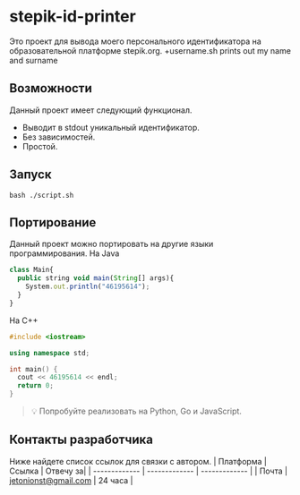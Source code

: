 # stepik-id-printer
Это проект для вывода моего персонального идентификатора на образовательной платформе stepik.org.
+username.sh prints out my name and surname
## Возможности
Данный проект имеет следующий функционал.
* Выводит в stdout уникальный идентификатор.
* Без зависимостей.
* Простой.
## Запуск
`bash ./script.sh`
## Портирование
Данный проект можно портировать на другие языки программирования.
Ha Java
```javascript
class Main{
  public string void main(String[] args){
    System.out.println("46195614");
  }
}
```
Ha C++
```cpp
#include <iostream>

using namespace std;

int main() { 
  cout << 46195614 << endl;
  return 0;
}
```
>:bulb: Попробуйте реализовать на Python, Go и JavaScript.
## Контакты разработчика
Ниже найдете список ссылок для связки с автором.
| Платформа  | Ссылка | Отвечу за|
| ------------- | ------------- | ------------- |
| Почта  | jetonionst@gmail.com  | 24 часа |

